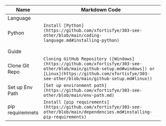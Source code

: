 | Name            | Markdown Code                                  |
| --------------- | ---------------------------------------------- | 
|Language||
|Python| `Install [Python](https://github.com/xfortisfye/303-see-other/blob/main/coding-language.md#installing-python)` |
|||
|||
|Guide||
|Clone Git Repo| `Cloning GitHub Repository ([Windows](https://github.com/xfortisfye/303-see-other/blob/main/github-setup.md#windows]) or [Linux](https://github.com/xfortisfye/303-see-other/blob/main/github-setup.md#linux))`|
|Set up Env Path|`[Set up environment path](https://github.com/xfortisfye/303-see-other/blob/main/env-path.md)`|
|pip requiremnets|`Install [pip requirements](https://github.com/xfortisfye/303-see-other/blob/main/dependencies.md#installing-pip-requirements)`|
